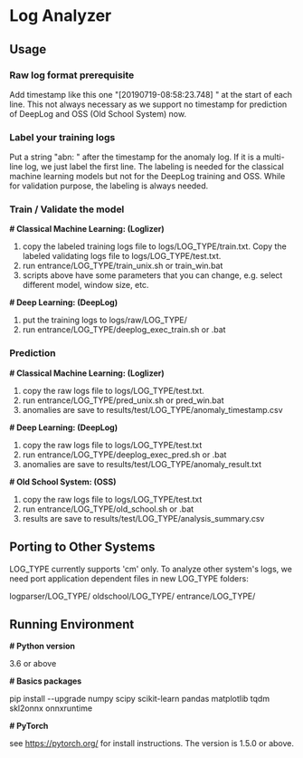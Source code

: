 # **Log Analyzer**

## **Usage**

### Raw log format prerequisite
Add timestamp like this one "[20190719-08:58:23.748] " at the start of each line. This not always necessary as we support no timestamp for prediction of DeepLog and OSS (Old School System) now.

### Label your training logs
Put a string "abn: " after the timestamp for the anomaly log. If it is a multi-line log, we just label the first line. The labeling is needed for the classical machine learning models but not for the DeepLog training and OSS. While for validation purpose, the labeling is always needed.

### Train / Validate the model

**# Classical Machine Learning: (Loglizer)**

1) copy the labeled training logs file to logs/LOG_TYPE/train.txt. Copy the labeled validating logs file to logs/LOG_TYPE/test.txt.
2) run entrance/LOG_TYPE/train_unix.sh or train_win.bat
3) scripts above have some parameters that you can change, e.g. select different model, window size, etc.

**# Deep Learning: (DeepLog)**

1) put the training logs to logs/raw/LOG_TYPE/
2) run entrance/LOG_TYPE/deeplog_exec_train.sh or .bat

### Prediction

**# Classical Machine Learning: (Loglizer)**

1) copy the raw logs file to logs/LOG_TYPE/test.txt.
2) run entrance/LOG_TYPE/pred_unix.sh or pred_win.bat
3) anomalies are save to results/test/LOG_TYPE/anomaly_timestamp.csv

**# Deep Learning: (DeepLog)**

1) copy the raw logs file to logs/LOG_TYPE/test.txt
2) run entrance/LOG_TYPE/deeplog_exec_pred.sh or .bat
3) anomalies are save to results/test/LOG_TYPE/anomaly_result.txt

**# Old School System: (OSS)**

1) copy the raw logs file to logs/LOG_TYPE/test.txt
2) run entrance/LOG_TYPE/old_school.sh or .bat
3) results are save to results/test/LOG_TYPE/analysis_summary.csv

## **Porting to Other Systems**

LOG_TYPE currently supports 'cm' only. To analyze other system's logs, we need port application dependent files in new LOG_TYPE folders:

logparser/LOG_TYPE/
oldschool/LOG_TYPE/
entrance/LOG_TYPE/

## **Running Environment**

**# Python version**

3.6 or above

**# Basics packages**

pip install --upgrade numpy scipy scikit-learn pandas matplotlib tqdm skl2onnx onnxruntime

**# PyTorch**

see https://pytorch.org/ for install instructions. The version is 1.5.0 or above.

